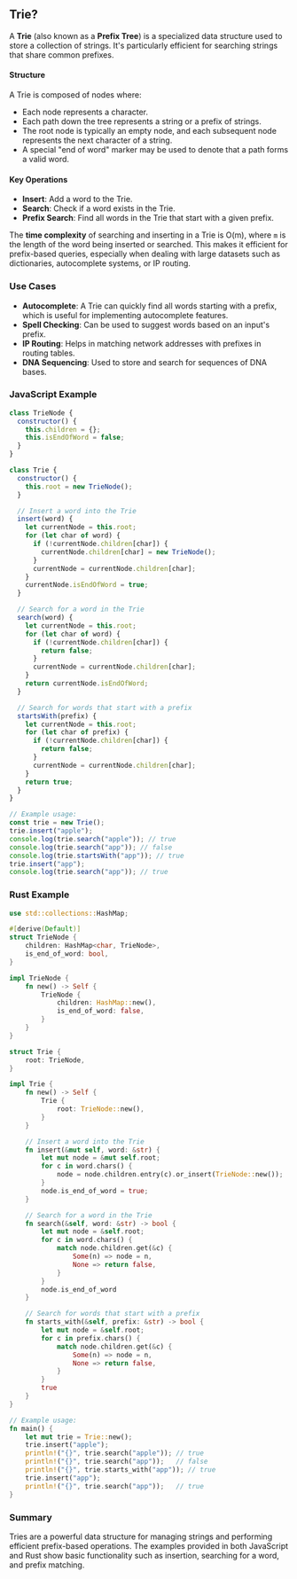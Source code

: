 ## Trie?

A **Trie** (also known as a **Prefix Tree**) is a specialized data structure used to store a collection of strings. It's particularly efficient for searching strings that share common prefixes.

#### Structure

A Trie is composed of nodes where:

- Each node represents a character.
- Each path down the tree represents a string or a prefix of strings.
- The root node is typically an empty node, and each subsequent node represents the next character of a string.
- A special "end of word" marker may be used to denote that a path forms a valid word.

#### Key Operations

- **Insert**: Add a word to the Trie.
- **Search**: Check if a word exists in the Trie.
- **Prefix Search**: Find all words in the Trie that start with a given prefix.

The **time complexity** of searching and inserting in a Trie is O(m), where `m` is the length of the word being inserted or searched. This makes it efficient for prefix-based queries, especially when dealing with large datasets such as dictionaries, autocomplete systems, or IP routing.

### Use Cases

- **Autocomplete**: A Trie can quickly find all words starting with a prefix, which is useful for implementing autocomplete features.
- **Spell Checking**: Can be used to suggest words based on an input's prefix.
- **IP Routing**: Helps in matching network addresses with prefixes in routing tables.
- **DNA Sequencing**: Used to store and search for sequences of DNA bases.

### JavaScript Example

```js
class TrieNode {
  constructor() {
    this.children = {};
    this.isEndOfWord = false;
  }
}

class Trie {
  constructor() {
    this.root = new TrieNode();
  }

  // Insert a word into the Trie
  insert(word) {
    let currentNode = this.root;
    for (let char of word) {
      if (!currentNode.children[char]) {
        currentNode.children[char] = new TrieNode();
      }
      currentNode = currentNode.children[char];
    }
    currentNode.isEndOfWord = true;
  }

  // Search for a word in the Trie
  search(word) {
    let currentNode = this.root;
    for (let char of word) {
      if (!currentNode.children[char]) {
        return false;
      }
      currentNode = currentNode.children[char];
    }
    return currentNode.isEndOfWord;
  }

  // Search for words that start with a prefix
  startsWith(prefix) {
    let currentNode = this.root;
    for (let char of prefix) {
      if (!currentNode.children[char]) {
        return false;
      }
      currentNode = currentNode.children[char];
    }
    return true;
  }
}

// Example usage:
const trie = new Trie();
trie.insert("apple");
console.log(trie.search("apple")); // true
console.log(trie.search("app")); // false
console.log(trie.startsWith("app")); // true
trie.insert("app");
console.log(trie.search("app")); // true
```

### Rust Example

```rust
use std::collections::HashMap;

#[derive(Default)]
struct TrieNode {
    children: HashMap<char, TrieNode>,
    is_end_of_word: bool,
}

impl TrieNode {
    fn new() -> Self {
        TrieNode {
            children: HashMap::new(),
            is_end_of_word: false,
        }
    }
}

struct Trie {
    root: TrieNode,
}

impl Trie {
    fn new() -> Self {
        Trie {
            root: TrieNode::new(),
        }
    }

    // Insert a word into the Trie
    fn insert(&mut self, word: &str) {
        let mut node = &mut self.root;
        for c in word.chars() {
            node = node.children.entry(c).or_insert(TrieNode::new());
        }
        node.is_end_of_word = true;
    }

    // Search for a word in the Trie
    fn search(&self, word: &str) -> bool {
        let mut node = &self.root;
        for c in word.chars() {
            match node.children.get(&c) {
                Some(n) => node = n,
                None => return false,
            }
        }
        node.is_end_of_word
    }

    // Search for words that start with a prefix
    fn starts_with(&self, prefix: &str) -> bool {
        let mut node = &self.root;
        for c in prefix.chars() {
            match node.children.get(&c) {
                Some(n) => node = n,
                None => return false,
            }
        }
        true
    }
}

// Example usage:
fn main() {
    let mut trie = Trie::new();
    trie.insert("apple");
    println!("{}", trie.search("apple")); // true
    println!("{}", trie.search("app"));   // false
    println!("{}", trie.starts_with("app")); // true
    trie.insert("app");
    println!("{}", trie.search("app"));   // true
}
```

### Summary

Tries are a powerful data structure for managing strings and performing efficient prefix-based operations. The examples provided in both JavaScript and Rust show basic functionality such as insertion, searching for a word, and prefix matching.
